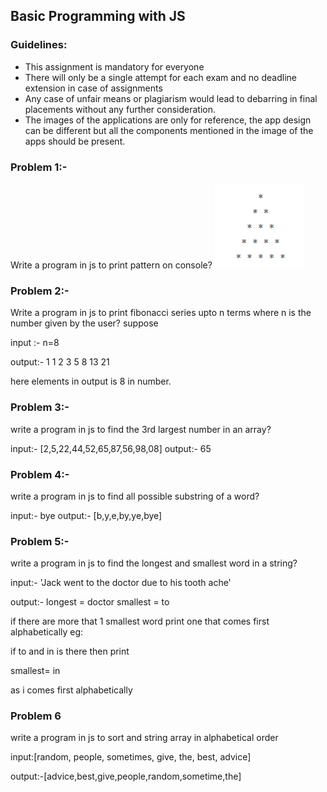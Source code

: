 ## Basic Programming with JS

### Guidelines:  
* This assignment is mandatory for everyone  
* There will only be a single attempt for each exam and no deadline extension in  case of assignments  
* Any case of unfair means or plagiarism would lead to debarring in final  placements without any further consideration.  
* The images of the applications are only for reference, the app design can be different  but all the components mentioned in the image of the apps should be present.

### Problem 1:-
Write a program in js to print pattern on console?
   ![image](image.png)

### Problem 2:-
Write a program in js to print fibonacci series upto n terms
where n is the number given by the user?
suppose 

input :- n=8

output:- 1 1 2 3 5 8 13 21

here elements in output is 8 in number.

### Problem 3:-
write a program in js to find the 3rd largest number in an array?

input:- [2,5,22,44,52,65,87,56,98,08]
output:- 65

### Problem 4:- 
write a program in js to find all possible substring of a word?

input:- bye
output:- [b,y,e,by,ye,bye]

### Problem 5:-
write a program in js to find the longest and smallest word in a string?

 input:- 'Jack went to the doctor due to his tooth ache'
 
 output:- longest = doctor
          smallest = to
          
if there are more that 1 smallest word print one that comes first alphabetically eg:

if to and in is there then print 

smallest= in 

as i comes first alphabetically

### Problem 6
write a program in js to sort and string array in alphabetical order

input:[random, people, sometimes, give, the, best, advice]

output:-[advice,best,give,people,random,sometime,the]
